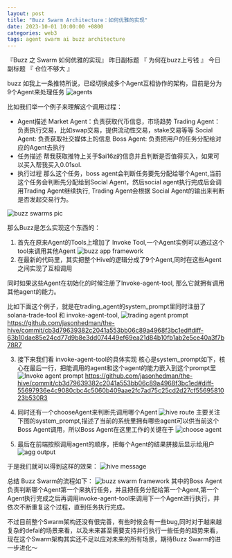 ```yaml
---
layout: post
title: "Buzz Swarm Architecture：如何优雅的实现"
date: 2023-10-01 10:00:00 +0800
categories: web3
tags: agent swarm ai buzz architecture
---
```


『Buzz 之 Swarm 如何优雅的实现』
昨日副标题 『 为何在buzz上亏钱 』
今日副标题 『 仓位不够大 』

buzz 如我上一条推特所说，已经切换成多个Agent互相协作的架构，目前是分为9个Agent来处理任务
![agents](/assets/images/agents.png)

比如我们举一个例子来理解这个调用过程： 
- Agent描述
Market Agent：负责获取代币信息，市场趋势
Trading Agent： 负责执行交易，比如swap交易，提供流动性交易，stake交易等等
Social Agent: 负责获取社交媒体上的信息
Boss Agent: 负责把用户的任务分配给对应的Agent去执行
- 任务描述
帮我获取推特上关于$ai16z的信息并且判断是否值得买入，如果可以买入帮我买入0.01sol. 
- 执行过程
那么这个任务，boss agent会判断任务要先分配给哪个Agent,当前这个任务会判断先分配给到Social Agent，然后social agent执行完成后会调用Trading Agent继续执行, Trading Agent会根据 Social Agent的输出来判断是否发起交易行为。

![buzz swarms pic](/assets/images/buzz-swarms-pic.png)

那么Buzz是怎么实现这个东西的：
1. 首先在原来Agent的Tools上增加了 Invoke Tool,一个Agent实例可以通过这个tool来调用其他Agent
![buzz app framework](/assets/images/buzz-app-framework.png)
2. 在最新的代码里，其实把整个Hive的逻辑分成了9个Agent,同时在这些Agent之间实现了互相调用

同时如果这些Agent在初始化的时候注册了Invoke-agent-tool, 那么它就拥有调用其他agent的能力。

比如下面这个例子，就是在trading_agent的system_prompt里同时注册了solana-trade-tool 和 invoke-agent-tool,
![trading agent prompt](/assets/images/trading-agent-prompt.png)
https://github.com/jasonhedman/the-hive/commit/cb3d79639382c2041a553bb06c89a4968f3bc1ed#diff-63b10dae85e24cd77d9b8e3dd074449ef69ea21d84b10fb1ab2e5ce40a3f7b78R7

3. 接下来我们看 invoke-agent-tool的具体实现
核心是system_prompt如下，核心在最后一行，把能调用的agent和这个agent的能力嵌入到这个prompt里
![Invoke agent prompt](/assets/images/Invoke-agent-prompt.png)
https://github.com/jasonhedman/the-hive/commit/cb3d79639382c2041a553bb06c89a4968f3bc1ed#diff-55697936e4c9080cbc4c5060b409aae2fc7ad75c25cd2d27cf5569581023b530R3

4. 同时还有一个chooseAgent来判断先调用哪个Agent
![hive route](/assets/images/hive-route.png)
主要关注下图的system_prompt,描述了当前的系统里拥有哪些agent可以供当前这个Boss Agent调用，所以Boss Agent在这里工作的关键在于
![choose agent](/assets/images/choose-agent.png)

5. 最后在前端按照调用agent的顺序，把每个Agent的结果拼接后显示给用户
![agg output](/assets/images/agg-output.png)

于是我们就可以得到这样的效果：
![hive message](/assets/images/hive-message.png)

总结 Buzz Swarm的流程如下： 
![buzz swarm framework](/assets/images/buzz-swarm-framework.png)
其中的Boss Agent负责判断哪个Agent第一个来执行任务，并且把任务分配给第一个Agent,第一个Agent执行完成之后再调用invoke-agent-tool来调用下一个Agent进行执行，并依次不断重复这个过程，直到任务执行完成。

不过目前整个Swarm架构还没有很完善，有些时候会有一些bug,同时对于越来越复杂的defai的场景来看，以及未来甚至需要支持并行执行一些任务的趋势来看，现在这个Swarm架构其实还不足以应对未来的所有场景，期待Buzz Swarm的进一步进化～ 